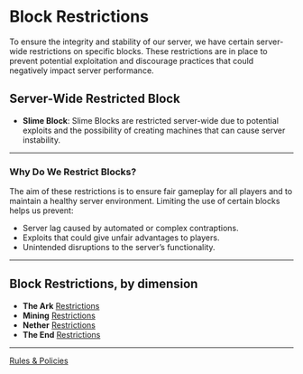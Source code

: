 # Block Restrictions

To ensure the integrity and stability of our server, we have certain server-wide restrictions on specific blocks. These restrictions are in place to prevent potential exploitation and discourage practices that could negatively impact server performance.

## Server-Wide Restricted Block

- **Slime Block**: Slime Blocks are restricted server-wide due to potential exploits and the possibility of creating machines that can cause server instability.

---

### Why Do We Restrict Blocks?

The aim of these restrictions is to ensure fair gameplay for all players and to maintain a healthy server environment. Limiting the use of certain blocks helps us prevent:

- Server lag caused by automated or complex contraptions.
- Exploits that could give unfair advantages to players.
- Unintended disruptions to the server’s functionality.

---

## Block Restrictions, by dimension

- **The Ark** [Restrictions](./the-ark-restrictions.md)
- **Mining** [Restrictions](./mining-restrictions.md)
- **Nether** [Restrictions](./nether-restrictions.md)
- **The End** [Restrictions](./the-end-restrictions.md)

---

[Rules & Policies](../README.md)
